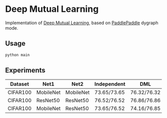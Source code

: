# Deep Mutual Learning
Implementation of [Deep Mutual Learning](https://arxiv.org/abs/1706.00384), based on [PaddlePaddle](https://www.paddlepaddle.org.cn/) dygraph mode.

## Usage

```bash
python main
```


## Experiments

| Dataset | Net1 | Net2 |  Independent | DML |
| ------ | ------ | ------ | ------ | ------ |
| CIFAR100 | MobileNet | MobileNet | 73.65/73.65 | 76.32/76.32 |
| CIFAR100 | ResNet50 | ResNet50 | 76.52/76.52 | 76.86/76.86 |
| CIFAR100 | MobileNet | ResNet50 | 73.65/76.52 | 74.16/76.85 |
